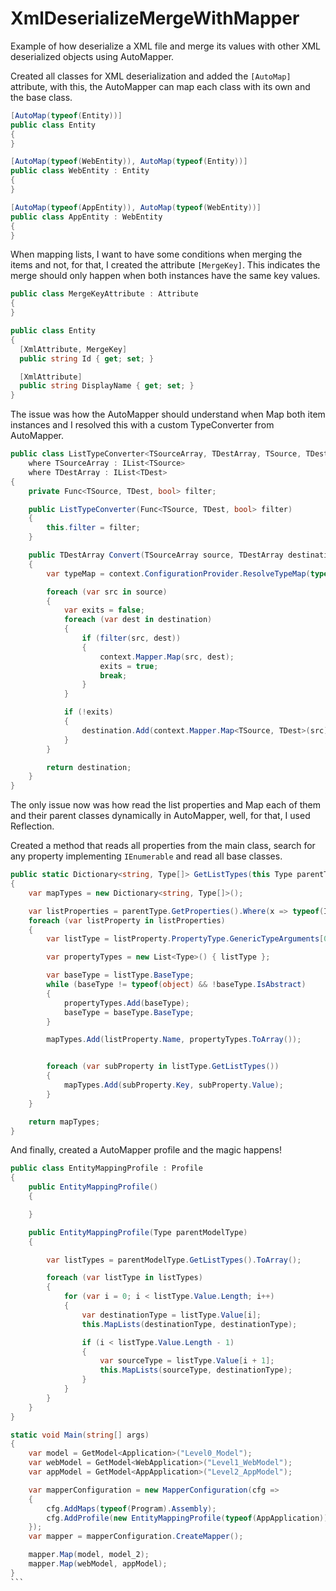 # XmlDeserializeMergeWithMapper
Example of how deserialize a XML file and merge its values with other XML deserialized objects using AutoMapper.


Created all classes for XML deserialization and added the ```[AutoMap]``` attribute, with this, the AutoMapper can map each class with its own and the base class.

```c#
[AutoMap(typeof(Entity))]
public class Entity
{
}

[AutoMap(typeof(WebEntity)), AutoMap(typeof(Entity))]
public class WebEntity : Entity
{
}

[AutoMap(typeof(AppEntity)), AutoMap(typeof(WebEntity))]
public class AppEntity : WebEntity
{
}
```

When mapping lists, I want to have some conditions when merging the items and not, for that, I created the attribute ```[MergeKey]```. This indicates the merge should only happen when both instances have the same key values.

```c#
public class MergeKeyAttribute : Attribute
{
}

public class Entity
{
  [XmlAttribute, MergeKey]
  public string Id { get; set; }

  [XmlAttribute]
  public string DisplayName { get; set; }
}
```

The issue was how the AutoMapper should understand when Map both item instances and I resolved this with a custom TypeConverter from AutoMapper.

```c#
public class ListTypeConverter<TSourceArray, TDestArray, TSource, TDest> : ITypeConverter<TSourceArray, TDestArray>
    where TSourceArray : IList<TSource>
    where TDestArray : IList<TDest>
{
    private Func<TSource, TDest, bool> filter;

    public ListTypeConverter(Func<TSource, TDest, bool> filter)
    {
        this.filter = filter;
    }

    public TDestArray Convert(TSourceArray source, TDestArray destination, ResolutionContext context)
    {
        var typeMap = context.ConfigurationProvider.ResolveTypeMap(typeof(TSource), typeof(TDest));

        foreach (var src in source)
        {
            var exits = false;
            foreach (var dest in destination)
            {
                if (filter(src, dest))
                {
                    context.Mapper.Map(src, dest);
                    exits = true;
                    break;
                }
            }

            if (!exits)
            {
                destination.Add(context.Mapper.Map<TSource, TDest>(src));
            }
        }

        return destination;
    }
}
```

The only issue now was how read the list properties and Map each of them and their parent classes dynamically in AutoMapper, well, for that, I used Reflection.

Created a method that reads all properties from the main class, search for any property implementing ```IEnumerable``` and read all base classes.

```c#
public static Dictionary<string, Type[]> GetListTypes(this Type parentType)
{
    var mapTypes = new Dictionary<string, Type[]>();

    var listProperties = parentType.GetProperties().Where(x => typeof(IEnumerable).IsAssignableFrom(x.PropertyType) && x.PropertyType.IsGenericType);
    foreach (var listProperty in listProperties)
    {
        var listType = listProperty.PropertyType.GenericTypeArguments[0];

        var propertyTypes = new List<Type>() { listType };

        var baseType = listType.BaseType;
        while (baseType != typeof(object) && !baseType.IsAbstract)
        {
            propertyTypes.Add(baseType);
            baseType = baseType.BaseType;
        }

        mapTypes.Add(listProperty.Name, propertyTypes.ToArray());


        foreach (var subProperty in listType.GetListTypes())
        {
            mapTypes.Add(subProperty.Key, subProperty.Value);
        }
    }

    return mapTypes;
}

```

And finally, created a AutoMapper profile and the magic happens!

```c#
public class EntityMappingProfile : Profile
{
    public EntityMappingProfile()
    {

    }

    public EntityMappingProfile(Type parentModelType)
    {

        var listTypes = parentModelType.GetListTypes().ToArray();

        foreach (var listType in listTypes)
        {
            for (var i = 0; i < listType.Value.Length; i++)
            {
                var destinationType = listType.Value[i];
                this.MapLists(destinationType, destinationType);

                if (i < listType.Value.Length - 1)
                {
                    var sourceType = listType.Value[i + 1];
                    this.MapLists(sourceType, destinationType);
                }
            }
        }
    }
}
```

````c#
static void Main(string[] args)
{
    var model = GetModel<Application>("Level0_Model");
    var webModel = GetModel<WebApplication>("Level1_WebModel");
    var appModel = GetModel<AppApplication>("Level2_AppModel");

    var mapperConfiguration = new MapperConfiguration(cfg =>
    {
        cfg.AddMaps(typeof(Program).Assembly);
        cfg.AddProfile(new EntityMappingProfile(typeof(AppApplication)));
    });
    var mapper = mapperConfiguration.CreateMapper();

    mapper.Map(model, model_2);
    mapper.Map(webModel, appModel);
}
```
